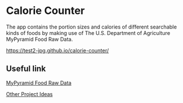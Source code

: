 # Calorie Counter

The app contains the portion sizes and calories of different searchable kinds of foods by making use of The U.S. Department of Agriculture MyPyramid Food Raw Data.

https://test2-jpg.github.io/calorie-counter/

## Useful link

[MyPyramid Food Raw Data](https://catalog.data.gov/dataset/mypyramid-food-raw-data)

[Other Project Ideas](https://github.com/florinpop17/app-ideas)
